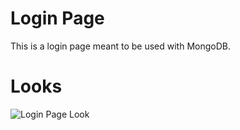 # Login Page
This is a login page meant to be used with MongoDB.
# Looks
![Login Page Look](https://i.ibb.co/fGCTKFP/78338-FA8-2047-49-F9-BB3-C-5-A8-E7-A5-A2-E54.jpg)
